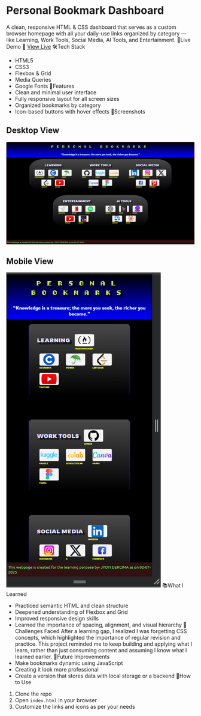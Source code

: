# Personal Bookmark Dashboard
A clean, responsive HTML & CSS dashboard that serves as a custom browser homepage with all your daily-use links organized by category — like Learning, Work Tools, Social Media, AI Tools, and Entertainment.
🔗Live Demo
🔗 [View Live](https://personal-bookmark-dashboard.vercel.app/)
🛠️Tech Stack
- HTML5
- CSS3
- Flexbox & Grid
- Media Queries
- Google Fonts
🎯Features
- Clean and minimal user interface
- Fully responsive layout for all screen sizes
- Organized bookmarks by category
- Icon-based buttons with hover effects
🎨Screenshots
## Desktop View
![Desktop Screenshot](assets/screenshorts/desktop-p1-bookmark.png)

## Mobile View
![Mobile Screenshot](assets/screenshorts/mobile-p1-bookmark.png)
📚What I Learned
- Practiced semantic HTML and clean structure
- Deepened understanding of Flexbox and Grid
- Improved responsive design skills
- Learned the importance of spacing, alignment, and visual hierarchy
🚧Challenges Faced
After a learning gap, I realized I was forgetting CSS concepts, which highlighted the importance of regular revision and practice. This project reminded me to keep building and applying what I learn, rather than just consuming content and assuming I know what I learned earlier.
🧠Future Improvements
- Make bookmarks dynamic using JavaScript
- Creating it look more professional
- Create a version that stores data with local storage or a backend
📌How to Use
1. Clone the repo
2. Open `index.html` in your browser
3. Customize the links and icons as per your needs
